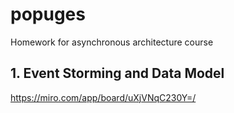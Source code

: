 # popuges
Homework for asynchronous architecture course

## 1. Event Storming and Data Model

https://miro.com/app/board/uXjVNqC230Y=/

